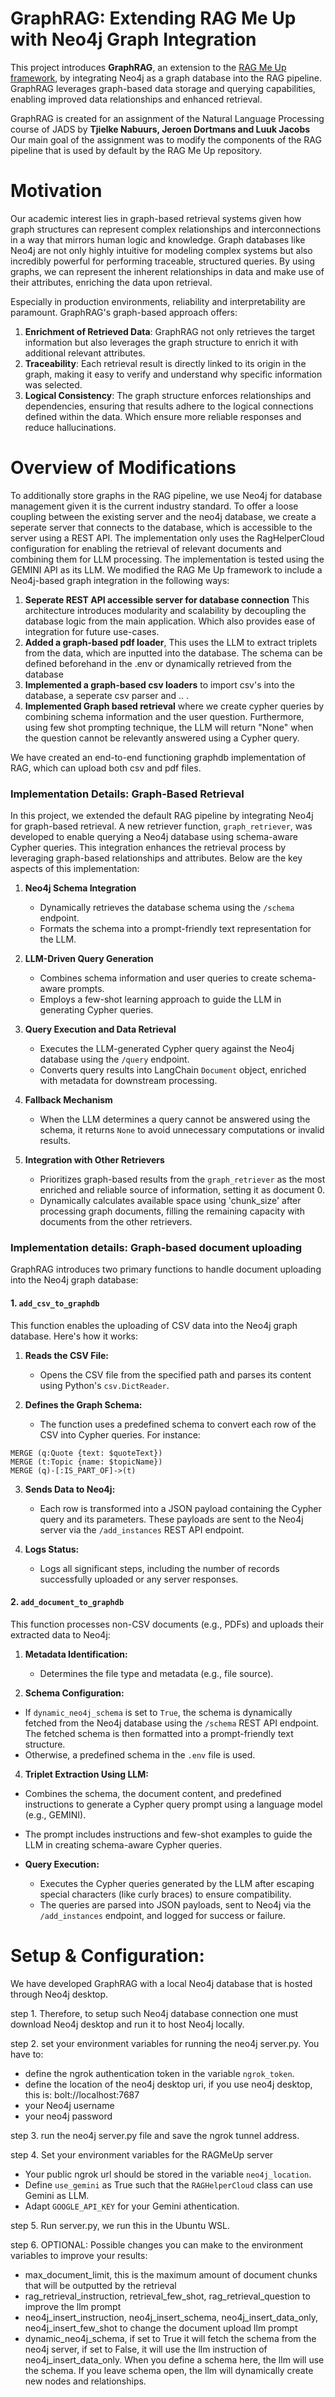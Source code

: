 # GraphRAG: Extending RAG Me Up with Neo4j Graph Integration

This project introduces **GraphRAG**, an extension to the [RAG Me Up framework](https://github.com/AI-Commandos/RAGMeUp), by integrating Neo4j as a graph database into the RAG pipeline. GraphRAG leverages graph-based data storage and querying capabilities, enabling improved data relationships and enhanced retrieval.

GraphRAG is created for an assignment of the Natural Language Processing course of JADS by **Tjielke Nabuurs, Jeroen Dortmans and Luuk Jacobs** Our main goal of the assignment was to modify the components of the RAG pipeline that is used by default by the RAG Me Up repository.

# Motivation

Our academic interest lies in graph-based retrieval systems given how graph structures can represent complex relationships and interconnections in a way that mirrors human logic and knowledge. Graph databases like Neo4j are not only highly intuitive for modeling complex systems but also incredibly powerful for performing traceable, structured queries. By using graphs, we can represent the inherent relationships in data and make use of their attributes, enriching the data upon retrieval.

Especially in production environments, reliability and interpretability are paramount. GraphRAG's graph-based approach offers:

1. **Enrichment of Retrieved Data**: GraphRAG not only retrieves the target information but also leverages the graph structure to enrich it with additional relevant attributes.
2. **Traceability**: Each retrieval result is directly linked to its origin in the graph, making it easy to verify and understand why specific information was selected.
3. **Logical Consistency**: The graph structure enforces relationships and dependencies, ensuring that results adhere to the logical connections defined within the data. Which ensure more reliable responses and reduce hallucinations.

# Overview of Modifications

To additionally store graphs in the RAG pipeline, we use Neo4j for database management given it is the current industry standard. To offer a loose coupling between the existing server and the neo4j database, we create a seperate server that connects to the database, which is accessible to the server using a REST API. The implementation only uses the RagHelperCloud configuration for enabling the retrieval of relevant documents and combining them for LLM processing. The implementation is tested using the GEMINI API as its LLM.
We modified the RAG Me Up framework to include a Neo4j-based graph integration in the following ways:

1. **Seperate REST API accessible server for database connection** This architecture introduces modularity and scalability by decoupling the database logic from the main application. Which also provides ease of integration for future use-cases.
2. **Added a graph-based pdf loader**, This uses the LLM to extract triplets from the data, which are inputted into the database. The schema can be defined beforehand in the .env or dynamically retrieved from the database
3. **Implemented a graph-based csv loaders** to import csv's into the database, a seperate csv parser and .. .
4. **Implemented Graph based retrieval** where we create cypher queries by combining schema information and the user question. Furthermore, using few shot prompting technique, the LLM will return "None" when the question cannot be relevantly answered using a Cypher query.

We have created an end-to-end functioning graphdb implementation of RAG, which can upload both csv and pdf files.

### Implementation Details: Graph-Based Retrieval

In this project, we extended the default RAG pipeline by integrating Neo4j for graph-based retrieval. A new retriever function, `graph_retriever`, was developed to enable querying a Neo4j database using schema-aware Cypher queries. This integration enhances the retrieval process by leveraging graph-based relationships and attributes. Below are the key aspects of this implementation:

1. **Neo4j Schema Integration**

   - Dynamically retrieves the database schema using the `/schema` endpoint.
   - Formats the schema into a prompt-friendly text representation for the LLM.

2. **LLM-Driven Query Generation**

   - Combines schema information and user queries to create schema-aware prompts.
   - Employs a few-shot learning approach to guide the LLM in generating Cypher queries.

3. **Query Execution and Data Retrieval**

   - Executes the LLM-generated Cypher query against the Neo4j database using the `/query` endpoint.
   - Converts query results into LangChain `Document` object, enriched with metadata for downstream processing.

4. **Fallback Mechanism**

   - When the LLM determines a query cannot be answered using the schema, it returns `None` to avoid unnecessary computations or invalid results.

5. **Integration with Other Retrievers**

   - Prioritizes graph-based results from the `graph_retriever` as the most enriched and reliable source of information, setting it as document 0.
   - Dynamically calculates available space using 'chunk_size' after processing graph documents, filling the remaining capacity with documents from the other retrievers.

### Implementation details: Graph-based document uploading

GraphRAG introduces two primary functions to handle document uploading into the Neo4j graph database:

#### 1. `add_csv_to_graphdb`

This function enables the uploading of CSV data into the Neo4j graph database. Here's how it works:

1. **Reads the CSV File:**

   - Opens the CSV file from the specified path and parses its content using Python's `csv.DictReader`.

2. **Defines the Graph Schema:**

   - The function uses a predefined schema to convert each row of the CSV into Cypher queries. For instance:

```cypher
MERGE (q:Quote {text: $quoteText})
MERGE (t:Topic {name: $topicName})
MERGE (q)-[:IS_PART_OF]->(t)
```

3. **Sends Data to Neo4j:**

   - Each row is transformed into a JSON payload containing the Cypher query and its parameters. These payloads are sent to the Neo4j server via the `/add_instances` REST API endpoint.

4. **Logs Status:**

   - Logs all significant steps, including the number of records successfully uploaded or any server responses.

#### 2. `add_document_to_graphdb`

This function processes non-CSV documents (e.g., PDFs) and uploads their extracted data to Neo4j:

1. **Metadata Identification:**

   - Determines the file type and metadata (e.g., file source).

2. **Schema Configuration:**

- If `dynamic_neo4j_schema` is set to `True`, the schema is dynamically fetched from the Neo4j database using the `/schema` REST API endpoint. The fetched schema is then formatted into a prompt-friendly text structure.
- Otherwise, a predefined schema in the `.env` file is used.

4. **Triplet Extraction Using LLM:**

- Combines the schema, the document content, and predefined instructions to generate a Cypher query prompt using a language model (e.g., GEMINI).
- The prompt includes instructions and few-shot examples to guide the LLM in creating schema-aware Cypher queries.
- **Query Execution:**

  - Executes the Cypher queries generated by the LLM after escaping special characters (like curly braces) to ensure compatibility.
  - The queries are parsed into JSON payloads, sent to Neo4j via the `/add_instances` endpoint, and logged for success or failure.

# Setup & Configuration:

We have developed GraphRAG with a local Neo4j database that is hosted through Neo4j desktop.

step 1. Therefore, to setup such Neo4j database connection one must download Neo4j desktop and run it to host Neo4j locally.

step 2. set your environment variables for running the neo4j server.py. You have to:
   - define the ngrok authentication token in the variable `ngrok_token`.
   - define the location of the neo4j desktop uri, if you use neo4j desktop, this is: bolt://localhost:7687
   - your Neo4j username
   - your neo4j password

step 3. run the neo4j server.py file and save the ngrok tunnel address. 

step 4. Set your environment variables for the RAGMeUp server
   - Your public ngrok url should be stored in the variable `neo4j_location`.
   - Define `use_gemini` as True such that the `RAGHelperCloud` class can use Gemini as LLM.
   - Adapt `GOOGLE_API_KEY` for your Gemini athentication.

step 5. Run server.py, we run this in the Ubuntu WSL. 

step 6. OPTIONAL: Possible changes you can make to the environment variables to improve your results:
   - max_document_limit, this is the maximum amount of document chunks that will be outputted by the retrieval
   - rag_retrieval_instruction, retrieval_few_shot, rag_retrieval_question to improve the llm prompt 
   - neo4j_insert_instruction, neo4j_insert_schema, neo4j_insert_data_only, neo4j_insert_few_shot to change the document upload llm prompt
   - dynamic_neo4j_schema, if set to True it will fetch the schema from the neo4j server, if set to False, it will use the llm instruction of neo4j_insert_data_only. When you define a schema here, the llm will use the schema. If you leave schema open, the llm will dynamically create new nodes and relationships. 
